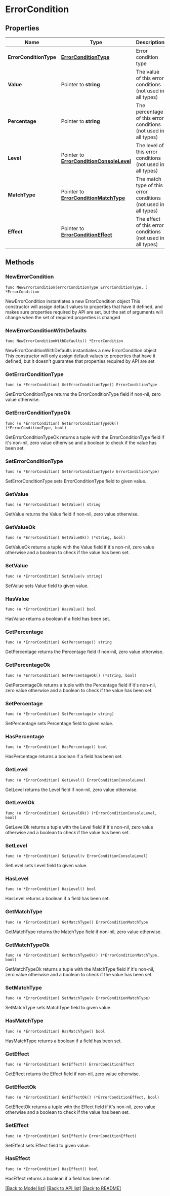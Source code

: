 # ErrorCondition

## Properties

Name | Type | Description | Notes
------------ | ------------- | ------------- | -------------
**ErrorConditionType** | [**ErrorConditionType**](ErrorConditionType.md) | Error condition type | 
**Value** | Pointer to **string** | The value of this error conditions (not used in all types) | [optional] 
**Percentage** | Pointer to **string** | The percentage of this error conditions (not used in all types) | [optional] 
**Level** | Pointer to [**ErrorConditionConsoleLevel**](ErrorConditionConsoleLevel.md) | The level of this error conditions (not used in all types) | [optional] 
**MatchType** | Pointer to [**ErrorConditionMatchType**](ErrorConditionMatchType.md) | The match type of this error conditions (not used in all types) | [optional] 
**Effect** | Pointer to [**ErrorConditionEffect**](ErrorConditionEffect.md) | The effect of this error conditions (not used in all types) | [optional] 

## Methods

### NewErrorCondition

`func NewErrorCondition(errorConditionType ErrorConditionType, ) *ErrorCondition`

NewErrorCondition instantiates a new ErrorCondition object
This constructor will assign default values to properties that have it defined,
and makes sure properties required by API are set, but the set of arguments
will change when the set of required properties is changed

### NewErrorConditionWithDefaults

`func NewErrorConditionWithDefaults() *ErrorCondition`

NewErrorConditionWithDefaults instantiates a new ErrorCondition object
This constructor will only assign default values to properties that have it defined,
but it doesn't guarantee that properties required by API are set

### GetErrorConditionType

`func (o *ErrorCondition) GetErrorConditionType() ErrorConditionType`

GetErrorConditionType returns the ErrorConditionType field if non-nil, zero value otherwise.

### GetErrorConditionTypeOk

`func (o *ErrorCondition) GetErrorConditionTypeOk() (*ErrorConditionType, bool)`

GetErrorConditionTypeOk returns a tuple with the ErrorConditionType field if it's non-nil, zero value otherwise
and a boolean to check if the value has been set.

### SetErrorConditionType

`func (o *ErrorCondition) SetErrorConditionType(v ErrorConditionType)`

SetErrorConditionType sets ErrorConditionType field to given value.


### GetValue

`func (o *ErrorCondition) GetValue() string`

GetValue returns the Value field if non-nil, zero value otherwise.

### GetValueOk

`func (o *ErrorCondition) GetValueOk() (*string, bool)`

GetValueOk returns a tuple with the Value field if it's non-nil, zero value otherwise
and a boolean to check if the value has been set.

### SetValue

`func (o *ErrorCondition) SetValue(v string)`

SetValue sets Value field to given value.

### HasValue

`func (o *ErrorCondition) HasValue() bool`

HasValue returns a boolean if a field has been set.

### GetPercentage

`func (o *ErrorCondition) GetPercentage() string`

GetPercentage returns the Percentage field if non-nil, zero value otherwise.

### GetPercentageOk

`func (o *ErrorCondition) GetPercentageOk() (*string, bool)`

GetPercentageOk returns a tuple with the Percentage field if it's non-nil, zero value otherwise
and a boolean to check if the value has been set.

### SetPercentage

`func (o *ErrorCondition) SetPercentage(v string)`

SetPercentage sets Percentage field to given value.

### HasPercentage

`func (o *ErrorCondition) HasPercentage() bool`

HasPercentage returns a boolean if a field has been set.

### GetLevel

`func (o *ErrorCondition) GetLevel() ErrorConditionConsoleLevel`

GetLevel returns the Level field if non-nil, zero value otherwise.

### GetLevelOk

`func (o *ErrorCondition) GetLevelOk() (*ErrorConditionConsoleLevel, bool)`

GetLevelOk returns a tuple with the Level field if it's non-nil, zero value otherwise
and a boolean to check if the value has been set.

### SetLevel

`func (o *ErrorCondition) SetLevel(v ErrorConditionConsoleLevel)`

SetLevel sets Level field to given value.

### HasLevel

`func (o *ErrorCondition) HasLevel() bool`

HasLevel returns a boolean if a field has been set.

### GetMatchType

`func (o *ErrorCondition) GetMatchType() ErrorConditionMatchType`

GetMatchType returns the MatchType field if non-nil, zero value otherwise.

### GetMatchTypeOk

`func (o *ErrorCondition) GetMatchTypeOk() (*ErrorConditionMatchType, bool)`

GetMatchTypeOk returns a tuple with the MatchType field if it's non-nil, zero value otherwise
and a boolean to check if the value has been set.

### SetMatchType

`func (o *ErrorCondition) SetMatchType(v ErrorConditionMatchType)`

SetMatchType sets MatchType field to given value.

### HasMatchType

`func (o *ErrorCondition) HasMatchType() bool`

HasMatchType returns a boolean if a field has been set.

### GetEffect

`func (o *ErrorCondition) GetEffect() ErrorConditionEffect`

GetEffect returns the Effect field if non-nil, zero value otherwise.

### GetEffectOk

`func (o *ErrorCondition) GetEffectOk() (*ErrorConditionEffect, bool)`

GetEffectOk returns a tuple with the Effect field if it's non-nil, zero value otherwise
and a boolean to check if the value has been set.

### SetEffect

`func (o *ErrorCondition) SetEffect(v ErrorConditionEffect)`

SetEffect sets Effect field to given value.

### HasEffect

`func (o *ErrorCondition) HasEffect() bool`

HasEffect returns a boolean if a field has been set.


[[Back to Model list]](../README.md#documentation-for-models) [[Back to API list]](../README.md#documentation-for-api-endpoints) [[Back to README]](../README.md)


